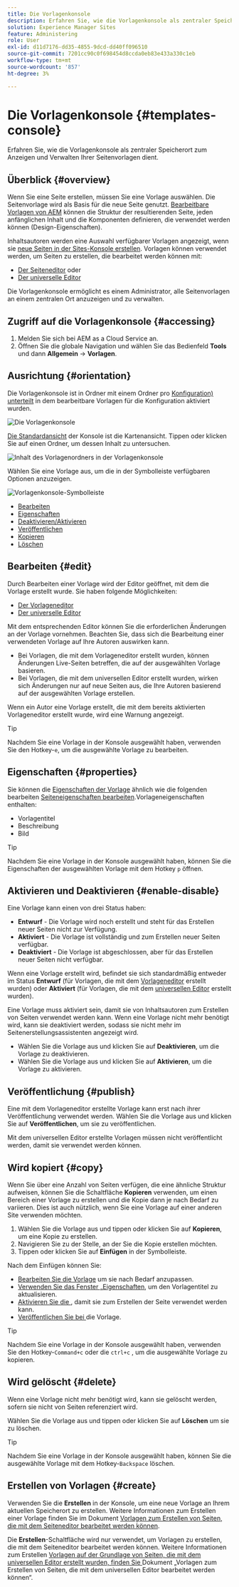 ```yaml
---
title: Die Vorlagenkonsole
description: Erfahren Sie, wie die Vorlagenkonsole als zentraler Speicherort zum Anzeigen und Verwalten Ihrer Seitenvorlagen dient.
solution: Experience Manager Sites
feature: Administering
role: User
exl-id: d11d7176-dd35-4855-9dcd-dd40ff096510
source-git-commit: 7201cc90c0f698454d8ccda0eb83e433a330c1eb
workflow-type: tm+mt
source-wordcount: '857'
ht-degree: 3%

---
```


# Die Vorlagenkonsole {#templates-console}

Erfahren Sie, wie die Vorlagenkonsole als zentraler Speicherort zum Anzeigen und Verwalten Ihrer Seitenvorlagen dient.

## Überblick {#overview}

Wenn Sie eine Seite erstellen, müssen Sie eine Vorlage auswählen. Die Seitenvorlage wird als Basis für die neue Seite genutzt. [Bearbeitbare Vorlagen von AEM](/help/implementing/developing/components/templates.md) können die Struktur der resultierenden Seite, jeden anfänglichen Inhalt und die Komponenten definieren, die verwendet werden können (Design-Eigenschaften).

Inhaltsautoren werden eine Auswahl verfügbarer Vorlagen angezeigt, wenn sie [neue Seiten in der Sites-Konsole erstellen](/help/sites-cloud/authoring/sites-console/creating-pages.md). Vorlagen können verwendet werden, um Seiten zu erstellen, die bearbeitet werden können mit:

* [Der Seiteneditor](/help/sites-cloud/authoring/page-editor/templates.md) oder
* [Der universelle Editor](/help/sites-cloud/authoring/universal-editor/templates.md)

Die Vorlagenkonsole ermöglicht es einem Administrator, alle Seitenvorlagen an einem zentralen Ort anzuzeigen und zu verwalten.

## Zugriff auf die Vorlagenkonsole {#accessing}

1. Melden Sie sich bei AEM as a Cloud Service an.
1. Öffnen Sie die globale Navigation und wählen Sie das Bedienfeld **Tools** und dann **Allgemein** -> **Vorlagen**.

## Ausrichtung {#orientation}

Die Vorlagenkonsole ist in Ordner mit einem Ordner pro [Konfiguration) unterteilt](/help/implementing/developing/introduction/configurations.md) in dem bearbeitbare Vorlagen für die Konfiguration aktiviert wurden.

![Die Vorlagenkonsole](assets/templates-console/templates-console.png)

[Die Standardansicht](/help/sites-cloud/authoring/quick-start.md) der Konsole ist die Kartenansicht. Tippen oder klicken Sie auf einen Ordner, um dessen Inhalt zu untersuchen.

![Inhalt des Vorlagenordners in der Vorlagenkonsole](assets/templates-console/templates-console-templates.png)

Wählen Sie eine Vorlage aus, um die in der Symbolleiste verfügbaren Optionen anzuzeigen.

![Vorlagenkonsole-Symbolleiste](assets/templates-console/templates-console-toolbar.png)

* [Bearbeiten](#edit-edit)
* [Eigenschaften](#properties)
* [Deaktivieren/Aktivieren](#enable-disable)
* [Veröffentlichen](#publish)
* [Kopieren](#copy)
* [Löschen](#delete)

## Bearbeiten {#edit}

Durch Bearbeiten einer Vorlage wird der Editor geöffnet, mit dem die Vorlage erstellt wurde. Sie haben folgende Möglichkeiten:

* [Der Vorlageneditor](/help/sites-cloud/authoring/page-editor/templates.md)
* [Der universelle Editor](/help/sites-cloud/authoring/universal-editor/templates.md)

Mit dem entsprechenden Editor können Sie die erforderlichen Änderungen an der Vorlage vornehmen. Beachten Sie, dass sich die Bearbeitung einer verwendeten Vorlage auf Ihre Autoren auswirken kann.

* Bei Vorlagen, die mit dem Vorlageneditor erstellt wurden, können Änderungen Live-Seiten betreffen, die auf der ausgewählten Vorlage basieren.
* Bei Vorlagen, die mit dem universellen Editor erstellt wurden, wirken sich Änderungen nur auf neue Seiten aus, die Ihre Autoren basierend auf der ausgewählten Vorlage erstellen.

Wenn ein Autor eine Vorlage erstellt, die mit dem bereits aktivierten Vorlageneditor erstellt wurde, wird eine Warnung angezeigt.

>[!TIP]
>
>Nachdem Sie eine Vorlage in der Konsole ausgewählt haben, verwenden Sie den Hotkey-`e`, um die ausgewählte Vorlage zu bearbeiten.

## Eigenschaften {#properties}

Sie können die [Eigenschaften der Vorlage](/help/sites-cloud/authoring/page-editor/templates.md) ähnlich wie die folgenden bearbeiten [Seiteneigenschaften bearbeiten](/help/sites-cloud/authoring/sites-console/page-properties.md).Vorlageneigenschaften enthalten:

* Vorlagentitel
* Beschreibung
* Bild

>[!TIP]
>
>Nachdem Sie eine Vorlage in der Konsole ausgewählt haben, können Sie die Eigenschaften der ausgewählten Vorlage mit dem Hotkey `p` öffnen.

## Aktivieren und Deaktivieren {#enable-disable}

Eine Vorlage kann einen von drei Status haben:

* **Entwurf** - Die Vorlage wird noch erstellt und steht für das Erstellen neuer Seiten nicht zur Verfügung.
* **Aktiviert** - Die Vorlage ist vollständig und zum Erstellen neuer Seiten verfügbar.
* **Deaktiviert** - Die Vorlage ist abgeschlossen, aber für das Erstellen neuer Seiten nicht verfügbar.

Wenn eine Vorlage erstellt wird, befindet sie sich standardmäßig entweder im Status **Entwurf** (für Vorlagen, die mit dem [Vorlageneditor](/help/sites-cloud/authoring/page-editor/templates.md) erstellt wurden) oder **Aktiviert** (für Vorlagen, die mit dem [universellen Editor](/help/sites-cloud/authoring/universal-editor/templates.md) erstellt wurden).

Eine Vorlage muss aktiviert sein, damit sie von Inhaltsautoren zum Erstellen von Seiten verwendet werden kann. Wenn eine Vorlage nicht mehr benötigt wird, kann sie deaktiviert werden, sodass sie nicht mehr im Seitenerstellungsassistenten angezeigt wird.

* Wählen Sie die Vorlage aus und klicken Sie auf **Deaktivieren**, um die Vorlage zu deaktivieren.
* Wählen Sie die Vorlage aus und klicken Sie auf **Aktivieren**, um die Vorlage zu aktivieren.

## Veröffentlichung {#publish}

Eine mit dem Vorlageneditor erstellte Vorlage kann erst nach ihrer Veröffentlichung verwendet werden. Wählen Sie die Vorlage aus und klicken Sie auf **Veröffentlichen**, um sie zu veröffentlichen.

Mit dem universellen Editor erstellte Vorlagen müssen nicht veröffentlicht werden, damit sie verwendet werden können.

## Wird kopiert {#copy}

Wenn Sie über eine Anzahl von Seiten verfügen, die eine ähnliche Struktur aufweisen, können Sie die Schaltfläche **Kopieren** verwenden, um einen Bereich einer Vorlage zu erstellen und die Kopie dann je nach Bedarf zu variieren. Dies ist auch nützlich, wenn Sie eine Vorlage auf einer anderen Site verwenden möchten.

1. Wählen Sie die Vorlage aus und tippen oder klicken Sie auf **Kopieren**, um eine Kopie zu erstellen.
1. Navigieren Sie zu der Stelle, an der Sie die Kopie erstellen möchten.
1. Tippen oder klicken Sie auf **Einfügen** in der Symbolleiste.

Nach dem Einfügen können Sie:

* [Bearbeiten Sie die Vorlage](#edit) um sie nach Bedarf anzupassen.
* [Verwenden Sie das Fenster „Eigenschaften](#properties), um den Vorlagentitel zu aktualisieren.
* [Aktivieren Sie die ](#enable-disable), damit sie zum Erstellen der Seite verwendet werden kann.
* [Veröffentlichen Sie bei ](#publish) die Vorlage.

>[!TIP]
>
>Nachdem Sie eine Vorlage in der Konsole ausgewählt haben, verwenden Sie den Hotkey-`Command+c` oder die `ctrl+c` , um die ausgewählte Vorlage zu kopieren.

## Wird gelöscht {#delete}

Wenn eine Vorlage nicht mehr benötigt wird, kann sie gelöscht werden, sofern sie nicht von Seiten referenziert wird.

Wählen Sie die Vorlage aus und tippen oder klicken Sie auf **Löschen** um sie zu löschen.

>[!TIP]
>
>Nachdem Sie eine Vorlage in der Konsole ausgewählt haben, können Sie die ausgewählte Vorlage mit dem Hotkey-`Backspace` löschen.

## Erstellen von Vorlagen {#create}

Verwenden Sie die **Erstellen** in der Konsole, um eine neue Vorlage an Ihrem aktuellen Speicherort zu erstellen. Weitere Informationen zum Erstellen einer Vorlage finden Sie im Dokument [Vorlagen zum Erstellen von Seiten, die mit dem Seiteneditor bearbeitet werden können](/help/sites-cloud/authoring/page-editor/templates.md).

Die **Erstellen**-Schaltfläche wird nur verwendet, um Vorlagen zu erstellen, die mit dem Seiteneditor bearbeitet werden können. Weitere Informationen zum Erstellen [ Vorlagen auf der Grundlage von Seiten, die mit dem universellen Editor erstellt wurden, finden Sie ](/help/sites-cloud/authoring/universal-editor/templates.md) Dokument „Vorlagen zum Erstellen von Seiten, die mit dem universellen Editor bearbeitet werden können“.
